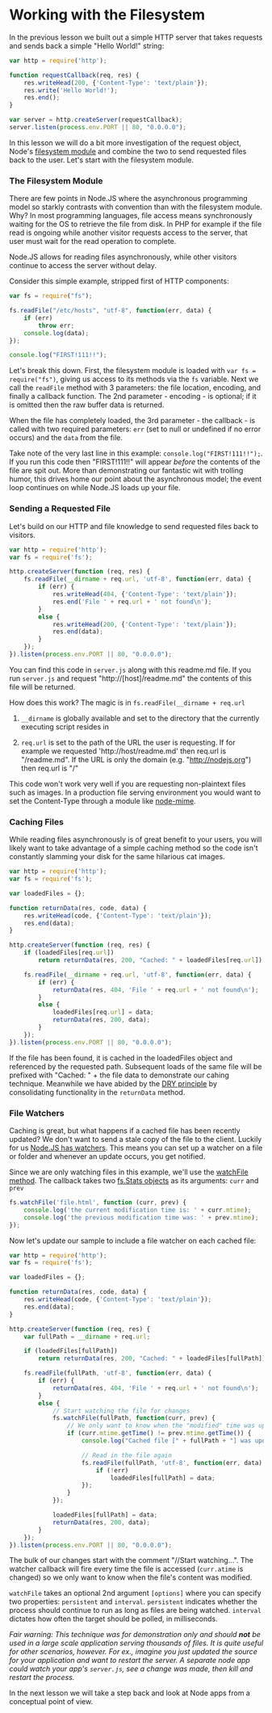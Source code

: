 Working with the Filesystem
===========================

In the previous lesson we built out a simple HTTP server that takes requests and
sends back a simple "Hello World!" string:

```javascript
var http = require('http');

function requestCallback(req, res) {
    res.writeHead(200, {'Content-Type': 'text/plain'});
    res.write('Hello World!');
    res.end();
}

var server = http.createServer(requestCallback);
server.listen(process.env.PORT || 80, "0.0.0.0");
```

In this lesson we will do a bit more investigation of the request object, Node's
[filesystem module](http://nodemanual.org/latest/nodejs_ref_guide/fs.html)
and combine the two to send requested files back to the user. Let's start with
the filesystem module.

### The Filesystem Module

There are few points in Node.JS where the asynchronous programming model so
starkly contrasts with convention than with the filesystem module. Why? In most
programming languages, file access means synchronously waiting for the OS to
retrieve the file from disk. In PHP for example if the file read is ongoing
while another visitor requests access to the server, that user must wait for the
read operation to complete.

Node.JS allows for reading files asynchronously, while other visitors continue
to access the server without delay.

Consider this simple example, stripped first of HTTP components:

```javascript
var fs = require("fs");

fs.readFile("/etc/hosts", "utf-8", function(err, data) {
    if (err)
        throw err;
    console.log(data);
});

console.log("FIRST!111!!");
```

Let's break this down. First, the filesystem module is loaded with
`var fs = require("fs")`, giving us access to its methods via the `fs` variable.
Next we call the `readFile` method with 3 parameters: the file location, encoding,
and finally a callback function. The 2nd parameter - encoding - is optional; if
it is omitted then the raw buffer data is returned.

When the file has completely loaded, the 3rd parameter - the callback - is called
with two required parameters: `err` (set to null or undefined if no error occurs)
and the `data` from the file.

Take note of the very last line in this example: `console.log("FIRST!111!!");`.
If you run this code then "FIRST!111!!" will appear _before_ the contents of the
file are spit out. More than demonstrating our fantastic wit with trolling humor,
this drives home our point about the asynchronous model; the event loop continues
on while Node.JS loads up your file.

### Sending a Requested File

Let's build on our HTTP and file knowledge to send requested files back to
visitors.

```javascript
var http = require('http');
var fs = require('fs');

http.createServer(function (req, res) {
    fs.readFile(__dirname + req.url, 'utf-8', function(err, data) {
        if (err) {
            res.writeHead(404, {'Content-Type': 'text/plain'});
            res.end('File ' + req.url + ' not found\n');
        }
        else {
            res.writeHead(200, {'Content-Type': 'text/plain'});
            res.end(data);
        }
    });
}).listen(process.env.PORT || 80, "0.0.0.0");
```

You can find this code in `server.js` along with this readme.md file. If you
run `server.js` and request "http://[host]/readme.md" the contents of this file
will be returned.

How does this work? The magic is in `fs.readFile(__dirname + req.url`

1. `__dirname` is globally available and set to the directory that the currently
executing script resides in

2. `req.url` is set to the path of the URL the user is requesting. If for example
we requested 'http://host/readme.md' then req.url is "/readme.md". If the URL
is only the domain (e.g. "http://nodejs.org") then req.url is "/"

This code won't work very well if you are requesting non-plaintext files such
as images. In a production file serving environment you would want to set the
Content-Type through a module like [node-mime](https://github.com/bentomas/node-mime).

### Caching Files

While reading files asynchronously is of great benefit to your users, you will
likely want to take advantage of a simple caching method so the code isn't
constantly slamming your disk for the same hilarious cat images.

```javascript
var http = require('http');
var fs = require('fs');

var loadedFiles = {};

function returnData(res, code, data) {
    res.writeHead(code, {'Content-Type': 'text/plain'});
    res.end(data);
}

http.createServer(function (req, res) {
    if (loadedFiles[req.url])
        return returnData(res, 200, "Cached: " + loadedFiles[req.url]);

    fs.readFile(__dirname + req.url, 'utf-8', function(err, data) {
        if (err) {
            returnData(res, 404, 'File ' + req.url + ' not found\n');
        }
        else {
            loadedFiles[req.url] = data;
            returnData(res, 200, data);
        }
    });
}).listen(process.env.PORT || 80, "0.0.0.0");
```

If the file has been found, it is cached in the loadedFiles object and referenced
by the requested path. Subsequent loads of the same file will be prefixed with
"Cached: " + the file data to demonstrate our cahing technique. Meanwhile we have
abided by the
[DRY principle](http://en.wikipedia.org/wiki/Don't_repeat_yourself) by
consolidating functionality in the `returnData` method.

### File Watchers

Caching is great, but what happens if a cached file has been recently updated?
We don't want to send a stale copy of the file to the client. Luckily for us
[Node.JS has watchers](http://nodemanual.org/latest/nodejs_ref_guide/fs.html#fs.watch).
This means you can set up a watcher on a file or folder and whenever an update
occurs, you get notified.

Since we are only watching files in this example, we'll use the
[watchFile method](http://nodemanual.org/latest/nodejs_ref_guide/fs.html#fs.watchFile).
The callback takes two
[fs.Stats objects](http://nodemanual.org/latest/nodejs_ref_guide/fs.Stats.html)
as its arguments: `curr` and `prev`

```javascript
fs.watchFile('file.html', function (curr, prev) {
    console.log('the current modification time is: ' + curr.mtime);
    console.log('the previous modification time was: ' + prev.mtime);
});
```

Now let's update our sample to include a file watcher on each cached file:

```javascript
var http = require('http');
var fs = require('fs');

var loadedFiles = {};

function returnData(res, code, data) {
    res.writeHead(code, {'Content-Type': 'text/plain'});
    res.end(data);
}

http.createServer(function (req, res) {
    var fullPath = __dirname + req.url;

    if (loadedFiles[fullPath])
        return returnData(res, 200, "Cached: " + loadedFiles[fullPath]);

    fs.readFile(fullPath, 'utf-8', function(err, data) {
        if (err) {
            returnData(res, 404, 'File ' + req.url + ' not found\n');
        }
        else {
            // Start watching the file for changes
            fs.watchFile(fullPath, function(curr, prev) {
                // We only want to know when the "modified" time was updated
                if (curr.mtime.getTime() != prev.mtime.getTime()) {
                    console.log("Cached file [" + fullPath + "] was updated");

                    // Read in the file again
                    fs.readFile(fullPath, 'utf-8', function(err, data) {
                        if (!err)
                            loadedFiles[fullPath] = data;
                    });
                }
            });

            loadedFiles[fullPath] = data;
            returnData(res, 200, data);
        }
    });
}).listen(process.env.PORT || 80, "0.0.0.0");
```

The bulk of our changes start with the comment "//Start watching...". The watcher
callback will fire every time the file is accessed (`curr.atime` is changed) so
we only want to know when the file's content was modified.

`watchFile` takes an optional 2nd argument `[options]` where you can specify two
properties: `persistent` and `interval`. `persistent` indicates whether the
process should continue to run as long as files are being watched. `interval`
dictates how often the target should be polled, in milliseconds.

_Fair warning: This technique was for demonstration only and should **not** be used
in a large scale application serving thousands of files. It is quite useful for
other scenarios, however. For ex., imagine you just updated the source for your
application and want to restart the server. A separate node app could watch your
app's `server.js`, see a change was made, then kill and restart the process._

In the next lesson we will take a step back and look at Node apps from a
conceptual point of view.